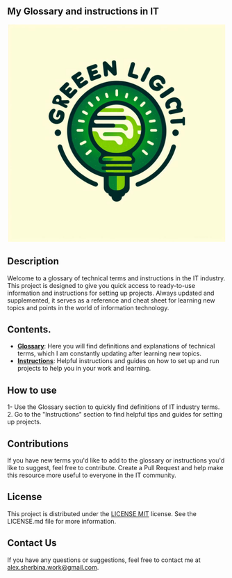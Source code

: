 ## My Glossary and instructions in IT
<div align="center">
    <img width="500" src="green_light_logo.png"/>
</div>
  

## Description
Welcome to a glossary of technical terms and instructions in the IT industry. This project is designed to give you quick access to ready-to-use information and instructions for setting up projects. Always updated and supplemented, it serves as a reference and cheat sheet for learning new topics and points in the world of information technology.

## Contents.
- **[Glossary](glossary.md)**: Here you will find definitions and explanations of technical terms, which I am constantly updating after learning new topics.
- **[Instructions](instructions.md)**: Helpful instructions and guides on how to set up and run projects to help you in your work and learning.

## How to use
1- Use the Glossary section to quickly find definitions of IT industry terms.
2. Go to the "Instructions" section to find helpful tips and guides for setting up projects.

## Contributions
If you have new terms you'd like to add to the glossary or instructions you'd like to suggest, feel free to contribute. Create a Pull Request and help make this resource more useful to everyone in the IT community.

## License
This project is distributed under the [LICENSE MIT](LICENSE.md) license. See the LICENSE.md file for more information.

## Contact Us
If you have any questions or suggestions, feel free to contact me at alex.sherbina.work@gmail.com.
